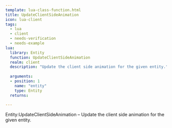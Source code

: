 ```yaml
---
template: lua-class-function.html
title: UpdateClientSideAnimation
icon: lua-client
tags:
  - lua
  - client
  - needs-verification
  - needs-example
lua:
  library: Entity
  function: UpdateClientSideAnimation
  realm: client
  description: "Update the client side animation for the given entity."
  
  arguments:
  - position: 1
    name: "entity"
    type: Entity
  returns:
    
---
```


<div class="lua__search__keywords">
Entity:UpdateClientSideAnimation &#x2013; Update the client side animation for the given entity.
</div>
